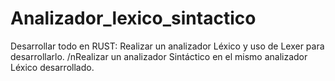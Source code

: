 # Analizador_lexico_sintactico
Desarrollar todo en RUST: Realizar un analizador Léxico y uso de Lexer para desarrollarlo. 
/nRealizar un analizador Sintáctico en el mismo analizador Léxico desarrollado.
